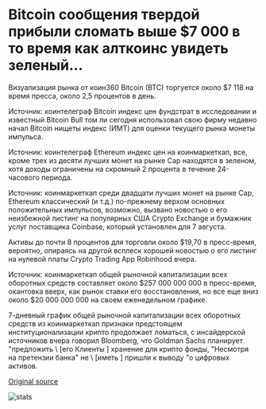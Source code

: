 # Bitcoin сообщения твердой прибыли сломать выше $7 000 в то время как алткоинс увидеть зеленый...

Визуализация рынка от коин360 Bitcoin (BTC) торгуется около $7 118 на время пресса, около 2,5 процентов в день.

Источник: коинтелеграф Bitcoin индекс цен фундстрат в исследовании и известный Bitcoin Bull том ли сегодня использовал свою фирму недавно начал Bitcoin нищеты индекс (ИМТ) для оценки текущего рынка монеты импульса.

Источник: коинтелеграф Ethereum индекс цен на коинмаркеткап, все, кроме трех из десяти лучших монет на рынке Cap находятся в зеленом, хотя доходы ограничены на скромный 2 процента в течение 24-часового периода.

Источник: коинмаркеткап среди двадцати лучших монет на рынке Cap, Ethereum классический (и т.д.) по-прежнему верхом основных положительных импульсов, возможно, вызвано новостью о его неизбежной листинг на популярных США Crypto Exchange и бумажник услуг поставщика Coinbase, который установлен для 7 августа.

Активы до почти 8 процентов для торговли около $19,70 в пресс-время, вероятно, опираясь на другой всплеск хорошей новостью о его листинг на нулевой платы Crypto Trading App Robinhood вчера.

Источник: коинмаркеткап общей рыночной капитализации всех оборотных средств составляет около $257 000 000 000 в пресс-время, окантовка вверх, как рынок ставки его восстановления, но все еще вниз около $20 000 000 000 на своем еженедельном графике.

7-дневный график общей рыночной капитализации всех оборотных средств из коинмаркеткап признаки предстоящем институционализации крипто продолжает ломаться, с инсайдерской источников вчера говорил Bloomberg, что Goldman Sachs планирует "предложить \ [его Клиенты \] хранение для крипто фонды, "Несмотря на претензии банка" не \ [иметь \] пришли к выводу "о цифровых активов.

[Original source](https://cointelegraph.com/news/bitcoin-posts-solid-gains-to-break-above-7-000-while-altcoins-see-green)

![stats](https://c.statcounter.com/11760860/0/a89fa40b/1/ "stats")